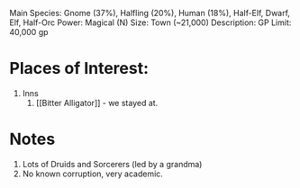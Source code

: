Main Species: Gnome (37%), Halfling (20%), Human (18%), Half-Elf, Dwarf, Elf, Half-Orc
Power: Magical (N)
Size: Town (~21,000)
Description: 
GP Limit: 40,000 gp

# Places of Interest:
1. Inns
	1. [[Bitter Alligator]] - we stayed at.

# Notes
1. Lots of Druids and Sorcerers (led by a grandma)
2. No known corruption, very academic.